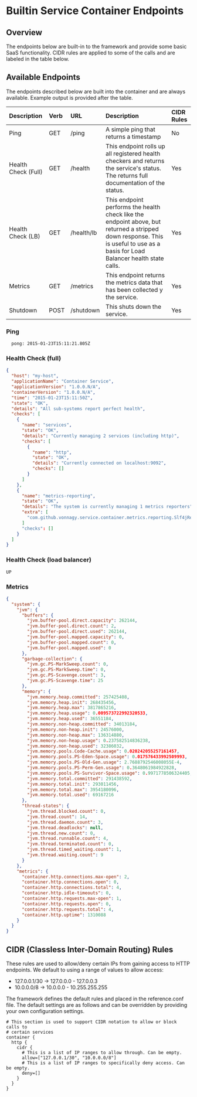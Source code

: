 # Builtin Service Container Endpoints

## Overview

The endpoints below are built-in to the framework and provide some basic SaaS functionality. CIDR rules
are applied to some of the calls and are labeled in the table below.

## Available Endpoints

The endpoints described below are built into the container and are always available. Example output is provided
after the table.

| Description           | Verb  | URL           | Description    | CIDR Rules  |
| :-------------------- | :---- | :------------ | :------------- | :---------- |
| Ping                  | GET   | /ping         | A simple ping that returns a timestamp    | No   |
| Health Check (Full)   | GET   | /health       | This endpoint rolls up all registered health checkers and returns the service's status. The returns full documentation of the status.   | Yes  |
| Health Check (LB)     | GET   | /health/lb    | This endpoint performs the health check like the endpoint above, but returned a stripped down response. This is useful to use as a basis for Load Balancer health state calls.  | Yes  |
| Metrics               | GET   | /metrics      | This endpoint returns the metrics data that has been collected y the service.    | Yes  |
| Shutdown              | POST  | /shutdown     | This shuts down the service.              | Yes  |


### Ping
```
  pong: 2015-01-23T15:11:21.805Z
```

### Health Check (full)
```json
{
  "host": "my-host",
  "applicationName": "Container Service",
  "applicationVersion": "1.0.0.N/A",
  "containerVersion": "1.0.0.N/A",
  "time": "2015-01-23T15:11:50Z",
  "state": "OK",
  "details": "All sub-systems report perfect health",
  "checks": [
    {
      "name": "services",
      "state": "OK",
      "details": "Currently managing 2 services (including http)",
      "checks": [
        {
          "name": "http",
          "state": "OK",
          "details": "Currently connected on localhost:9092",
          "checks": []
        }
      ]
    },
    {
      "name": "metrics-reporting",
      "state": "OK",
      "details": "The system is currently managing 1 metrics reporters",
      "extra": [
        "com.github.vonnagy.service.container.metrics.reporting.Slf4jReporter"
      ]
      "checks": []
    }
  ]
}
```

### Health Check (load balancer)
```
UP
```

### Metrics
```json
{
  "system": {
    "jvm": {
      "buffers": {
        "jvm.buffer-pool.direct.capacity": 262144,
        "jvm.buffer-pool.direct.count": 2,
        "jvm.buffer-pool.direct.used": 262144,
        "jvm.buffer-pool.mapped.capacity": 0,
        "jvm.buffer-pool.mapped.count": 0,
        "jvm.buffer-pool.mapped.used": 0
      },
      "garbage-collection": {
        "jvm.gc.PS-MarkSweep.count": 0,
        "jvm.gc.PS-MarkSweep.time": 0,
        "jvm.gc.PS-Scavenge.count": 3,
        "jvm.gc.PS-Scavenge.time": 25
      },
      "memory": {
        "jvm.memory.heap.committed": 257425408,
        "jvm.memory.heap.init": 268435456,
        "jvm.memory.heap.max": 3817865216,
        "jvm.memory.heap.usage": 0.009573722992320533,
        "jvm.memory.heap.used": 36551184,
        "jvm.memory.non-heap.committed": 34013184,
        "jvm.memory.non-heap.init": 24576000,
        "jvm.memory.non-heap.max": 136314880,
        "jvm.memory.non-heap.usage": 0.237582514836238,
        "jvm.memory.non-heap.used": 32386032,
        "jvm.memory.pools.Code-Cache.usage": 0.020242055257161457,
        "jvm.memory.pools.PS-Eden-Space.usage": 0.017576433992509993,
        "jvm.memory.pools.PS-Old-Gen.usage": 2.7688792546008055E-4,
        "jvm.memory.pools.PS-Perm-Gen.usage": 0.3648061984922828,
        "jvm.memory.pools.PS-Survivor-Space.usage": 0.9971778506324405,
        "jvm.memory.total.committed": 291438592,
        "jvm.memory.total.init": 293011456,
        "jvm.memory.total.max": 3954180096,
        "jvm.memory.total.used": 69167216
      },
      "thread-states": {
        "jvm.thread.blocked.count": 0,
        "jvm.thread.count": 14,
        "jvm.thread.daemon.count": 3,
        "jvm.thread.deadlocks": null,
        "jvm.thread.new.count": 0,
        "jvm.thread.runnable.count": 4,
        "jvm.thread.terminated.count": 0,
        "jvm.thread.timed_waiting.count": 1,
        "jvm.thread.waiting.count": 9
      }
    },
    "metrics": {
      "container.http.connections.max-open": 2,
      "container.http.connections.open": 0,
      "container.http.connections.total": 4,
      "container.http.idle-timeouts": 0,
      "container.http.requests.max-open": 1,
      "container.http.requests.open": 0,
      "container.http.requests.total": 4,
      "container.http.uptime": 1310088
    }
  }
}
```

## CIDR (Classless Inter-Domain Routing) Rules

These rules are used to allow/deny certain IPs from gaining access to HTTP endpoints. We default to using a range
of values to allow access:

* 127.0.0.1/30 -> 127.0.0.0 - 127.0.0.3
* 10.0.0.0/8 -> 10.0.0.0 - 10.255.255.255

The framework defines the default rules and placed in the reference.conf file.
The default settings are as follows and can be overridden by providing your own configuration settings.

```
# This section is used to support CIDR notation to allow or block calls to
# certain services
container {
  http {
    cidr {
      # This is a list of IP ranges to allow through. Can be empty.
      allow=["127.0.0.1/30", "10.0.0.0/8"]
      # This is a list of IP ranges to specifically deny access. Can be empty.
      deny=[]
    }
  }
}
```